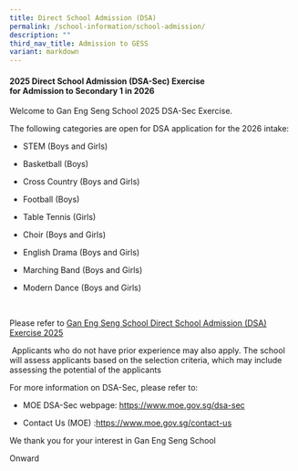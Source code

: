 ```yaml
---
title: Direct School Admission (DSA)
permalink: /school-information/school-admission/
description: ""
third_nav_title: Admission to GESS
variant: markdown
---
```

<h4><strong>2025 Direct School Admission (DSA-Sec) Exercise<br>for Admission to Secondary 1 in 2026</strong></h4>
<p>Welcome to Gan Eng Seng School 2025 DSA-Sec Exercise.</p>
<p>The following categories are open for DSA application for the 2026 intake:</p>
<ul data-tight="true" class="tight">
<li>
<p>STEM (Boys and Girls)</p>
</li>
<li>
<p>Basketball (Boys)</p>
</li>
<li>
<p>Cross Country (Boys and Girls)</p>
</li>
<li>
<p>Football (Boys)</p>
</li>
<li>
<p>Table Tennis (Girls)</p>
</li>
<li>
<p>Choir (Boys and Girls)</p>
</li>
<li>
<p>English Drama (Boys and Girls)</p>
</li>
<li>
<p>Marching Band (Boys and Girls)</p>
</li>
<li>
<p>Modern Dance (Boys and Girls)</p>
</li>
</ul>
<p>&nbsp;</p>
<p>Please refer to <a href="/files/DSA_GESS_2025_Portal_Upload_Final_V3.pdf" rel="noopener nofollow" target="_blank">Gan Eng Seng School Direct School Admission (DSA) Exercise 2025</a>
</p>
<p>&nbsp;Applicants who do not have prior experience may also apply. The
school will assess applicants based on the selection criteria, which may
include assessing the potential of the applicants</p>
<p>For more information on DSA-Sec, please refer to:</p>
<ul data-tight="true" class="tight">
<li>
<p>MOE DSA-Sec webpage:&nbsp;<a href="https://www.moe.gov.sg/secondary/dsa" rel="noopener noreferrer nofollow" target="_blank">https://www.moe.gov.sg/dsa-sec</a>
</p>
</li>
<li>
<p>Contact Us (MOE) :<a href="https://www.moe.gov.sg/contact-us" rel="noopener noreferrer nofollow" target="_blank">https://www.moe.gov.sg/contact-us</a>
</p>
</li>
</ul>
<p>We thank you for your interest in Gan Eng Seng School</p>
<p>Onward</p>